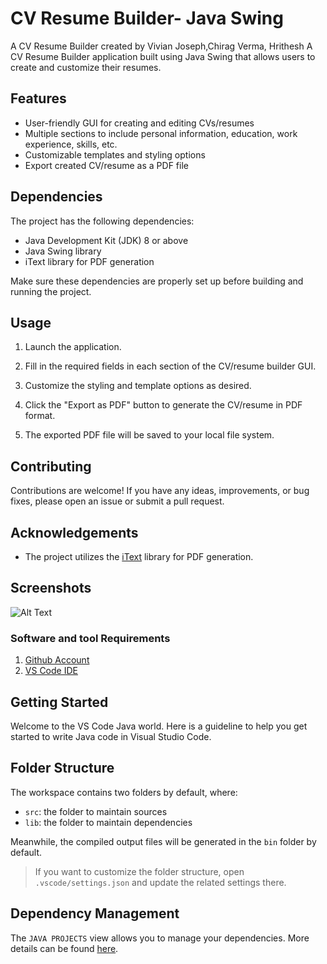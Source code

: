 # CV Resume Builder- Java Swing

A CV Resume Builder created by Vivian Joseph,Chirag Verma, Hrithesh 
A CV Resume Builder application built using Java Swing that allows users to create and customize their resumes.

## Features

- User-friendly GUI for creating and editing CVs/resumes
- Multiple sections to include personal information, education, work experience, skills, etc.
- Customizable templates and styling options
- Export created CV/resume as a PDF file

## Dependencies

The project has the following dependencies:

- Java Development Kit (JDK) 8 or above
- Java Swing library
- iText library for PDF generation

Make sure these dependencies are properly set up before building and running the project.

## Usage

1. Launch the application.

2. Fill in the required fields in each section of the CV/resume builder GUI.

3. Customize the styling and template options as desired.

4. Click the "Export as PDF" button to generate the CV/resume in PDF format.

5. The exported PDF file will be saved to your local file system.

## Contributing

Contributions are welcome! If you have any ideas, improvements, or bug fixes, please open an issue or submit a pull request.

## Acknowledgements

- The project utilizes the [iText](https://itextpdf.com/) library for PDF generation.

## Screenshots

![Alt Text](C:\Users\vivian\Downloads\image1.png)

### Software and tool Requirements

1. [Github Account](https://github.com)
2. [VS Code IDE](https://code.visualstudio.com/)






## Getting Started

Welcome to the VS Code Java world. Here is a guideline to help you get started to write Java code in Visual Studio Code.

## Folder Structure

The workspace contains two folders by default, where:

- `src`: the folder to maintain sources
- `lib`: the folder to maintain dependencies

Meanwhile, the compiled output files will be generated in the `bin` folder by default.

> If you want to customize the folder structure, open `.vscode/settings.json` and update the related settings there.

## Dependency Management

The `JAVA PROJECTS` view allows you to manage your dependencies. More details can be found [here](https://github.com/microsoft/vscode-java-dependency#manage-dependencies).
